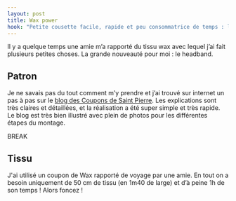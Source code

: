 ```yaml
---
layout: post
title: Wax power
hook: "Petite cousette facile, rapide et peu consommatrice de temps : le headband avec le tuto des Coupons de Saint Pierre."
---
```


Il y a quelque temps une amie m’a rapporté du tissu wax avec lequel j’ai fait plusieurs petites choses. La grande nouveauté pour moi : le headband.

## Patron

Je ne savais pas du tout comment m’y prendre et j’ai trouvé sur internet un pas à pas sur le [blog des Coupons de Saint Pierre][1]. Les explications sont très claires et détaillées, et la réalisation a été super simple et très rapide. Le blog est très bien illustré avec plein de photos pour les différentes étapes du montage.

BREAK


## Tissu

J'ai utilisé un coupon de Wax rapporté de voyage par une amie. En tout on a besoin uniquement de 50 cm de tissu (en 1m40 de large) et d’à peine 1h de son temps ! Alors foncez !





[1]:	https://blog.les-coupons-de-saint-pierre.fr/2018/01/19/diy-headband-boheme/
